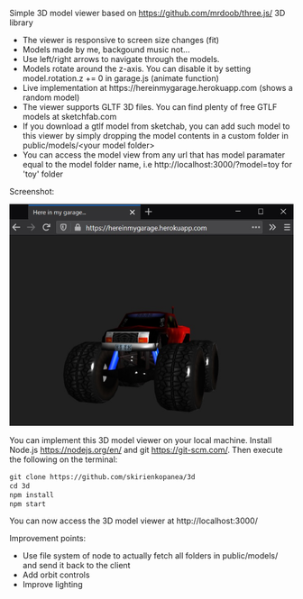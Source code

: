 Simple 3D model viewer based on https://github.com/mrdoob/three.js/ 3D library
<ul>
  <li>The viewer is responsive to screen size changes (fit)</li>
  <li>Models made by me, backgound music not...</li>
  <li>Use left/right arrows to navigate through the models.</li>
  <li>Models rotate around the z-axis. You can disable it by setting model.rotation.z += 0 in garage.js (animate function)</li>
  <li>Live implementation at https://hereinmygarage.herokuapp.com (shows a random model)</li>
  <li>The viewer supports GLTF 3D files. You can find plenty of free GTLF models at sketchfab.com</li>
  <li>If you download a gtlf model from sketchab, you can add such model to this viewer by simply dropping the model contents in a custom folder in public/models/&lt;your model folder&gt;</li>
  <li>You can access the model view from any url that has model paramater equal to the model folder name, i.e http://localhost:3000/?model=toy for 'toy' folder</li>
</ul>
Screenshot:

![Preview](screenshot.jpg)

You can implement this 3D model viewer on your local machine. Install Node.js https://nodejs.org/en/ and git https://git-scm.com/. Then execute the following on the terminal:

```console
git clone https://github.com/skirienkopanea/3d
cd 3d
npm install
npm start
```

You can now access the 3D model viewer at http://localhost:3000/


Improvement points:
<ul>
  <li>Use file system of node to actually fetch all folders in public/models/ and send it back to the client</li>
  <li>Add orbit controls</li>
  <li>Improve lighting</li>
</ul>
